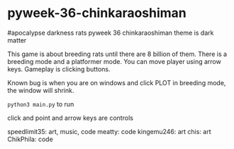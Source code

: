 # pyweek-36-chinkaraoshiman
#apocalypse darkness rats
pyweek 36 chinkaraoshiman
theme is dark matter

This game is about breeding rats until there are 8 billion of them.
There is a breeding mode and a platformer mode.
You can move player using arrow keys.
Gameplay is clicking buttons.

Known bug is when you are on windows and click PLOT in breeding mode, the window will shrink.

```python3 main.py``` to run

click and point and arrow keys are controls

speedlimit35: art, music, code
meatty: code
kingemu246: art
chis: art
ChikPhila: code

